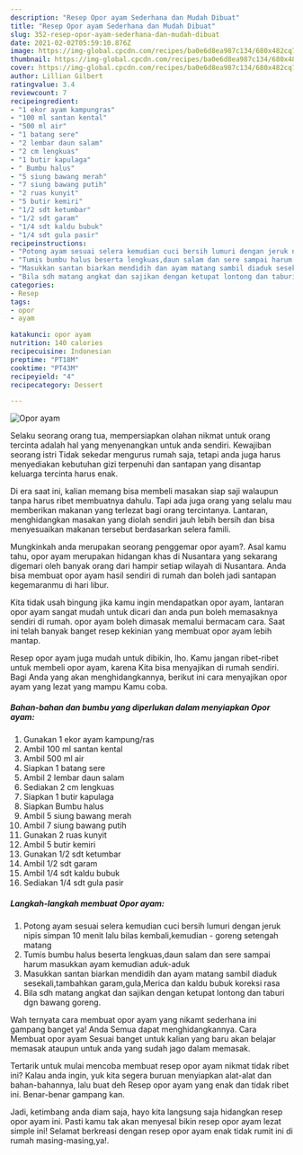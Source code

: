 ```yaml
---
description: "Resep Opor ayam Sederhana dan Mudah Dibuat"
title: "Resep Opor ayam Sederhana dan Mudah Dibuat"
slug: 352-resep-opor-ayam-sederhana-dan-mudah-dibuat
date: 2021-02-02T05:59:10.876Z
image: https://img-global.cpcdn.com/recipes/ba0e6d8ea987c134/680x482cq70/opor-ayam-foto-resep-utama.jpg
thumbnail: https://img-global.cpcdn.com/recipes/ba0e6d8ea987c134/680x482cq70/opor-ayam-foto-resep-utama.jpg
cover: https://img-global.cpcdn.com/recipes/ba0e6d8ea987c134/680x482cq70/opor-ayam-foto-resep-utama.jpg
author: Lillian Gilbert
ratingvalue: 3.4
reviewcount: 7
recipeingredient:
- "1 ekor ayam kampungras"
- "100 ml santan kental"
- "500 ml air"
- "1 batang sere"
- "2 lembar daun salam"
- "2 cm lengkuas"
- "1 butir kapulaga"
- " Bumbu halus"
- "5 siung bawang merah"
- "7 siung bawang putih"
- "2 ruas kunyit"
- "5 butir kemiri"
- "1/2 sdt ketumbar"
- "1/2 sdt garam"
- "1/4 sdt kaldu bubuk"
- "1/4 sdt gula pasir"
recipeinstructions:
- "Potong ayam sesuai selera kemudian cuci bersih lumuri dengan jeruk nipis simpan 10 menit lalu bilas kembali,kemudian  goreng setengah matang"
- "Tumis bumbu halus beserta lengkuas,daun salam dan sere sampai harum masukkan ayam kemudian aduk-aduk"
- "Masukkan santan biarkan mendidih dan ayam matang sambil diaduk sesekali,tambahkan garam,gula,Merica dan kaldu bubuk koreksi rasa"
- "Bila sdh matang angkat dan sajikan dengan ketupat lontong dan taburi dgn bawang goreng."
categories:
- Resep
tags:
- opor
- ayam

katakunci: opor ayam 
nutrition: 140 calories
recipecuisine: Indonesian
preptime: "PT18M"
cooktime: "PT43M"
recipeyield: "4"
recipecategory: Dessert

---
```



![Opor ayam](https://img-global.cpcdn.com/recipes/ba0e6d8ea987c134/680x482cq70/opor-ayam-foto-resep-utama.jpg)

Selaku seorang orang tua, mempersiapkan olahan nikmat untuk orang tercinta adalah hal yang menyenangkan untuk anda sendiri. Kewajiban seorang istri Tidak sekedar mengurus rumah saja, tetapi anda juga harus menyediakan kebutuhan gizi terpenuhi dan santapan yang disantap keluarga tercinta harus enak.

Di era  saat ini, kalian memang bisa membeli masakan siap saji walaupun tanpa harus ribet membuatnya dahulu. Tapi ada juga orang yang selalu mau memberikan makanan yang terlezat bagi orang tercintanya. Lantaran, menghidangkan masakan yang diolah sendiri jauh lebih bersih dan bisa menyesuaikan makanan tersebut berdasarkan selera famili. 



Mungkinkah anda merupakan seorang penggemar opor ayam?. Asal kamu tahu, opor ayam merupakan hidangan khas di Nusantara yang sekarang digemari oleh banyak orang dari hampir setiap wilayah di Nusantara. Anda bisa membuat opor ayam hasil sendiri di rumah dan boleh jadi santapan kegemaranmu di hari libur.

Kita tidak usah bingung jika kamu ingin mendapatkan opor ayam, lantaran opor ayam sangat mudah untuk dicari dan anda pun boleh memasaknya sendiri di rumah. opor ayam boleh dimasak memalui bermacam cara. Saat ini telah banyak banget resep kekinian yang membuat opor ayam lebih mantap.

Resep opor ayam juga mudah untuk dibikin, lho. Kamu jangan ribet-ribet untuk membeli opor ayam, karena Kita bisa menyajikan di rumah sendiri. Bagi Anda yang akan menghidangkannya, berikut ini cara menyajikan opor ayam yang lezat yang mampu Kamu coba.

<!--inarticleads1-->

##### Bahan-bahan dan bumbu yang diperlukan dalam menyiapkan Opor ayam:

1. Gunakan 1 ekor ayam kampung/ras
1. Ambil 100 ml santan kental
1. Ambil 500 ml air
1. Siapkan 1 batang sere
1. Ambil 2 lembar daun salam
1. Sediakan 2 cm lengkuas
1. Siapkan 1 butir kapulaga
1. Siapkan  Bumbu halus
1. Ambil 5 siung bawang merah
1. Ambil 7 siung bawang putih
1. Gunakan 2 ruas kunyit
1. Ambil 5 butir kemiri
1. Gunakan 1/2 sdt ketumbar
1. Ambil 1/2 sdt garam
1. Ambil 1/4 sdt kaldu bubuk
1. Sediakan 1/4 sdt gula pasir




<!--inarticleads2-->

##### Langkah-langkah membuat Opor ayam:

1. Potong ayam sesuai selera kemudian cuci bersih lumuri dengan jeruk nipis simpan 10 menit lalu bilas kembali,kemudian -  goreng setengah matang
1. Tumis bumbu halus beserta lengkuas,daun salam dan sere sampai harum masukkan ayam kemudian aduk-aduk
1. Masukkan santan biarkan mendidih dan ayam matang sambil diaduk sesekali,tambahkan garam,gula,Merica dan kaldu bubuk koreksi rasa
1. Bila sdh matang angkat dan sajikan dengan ketupat lontong dan taburi dgn bawang goreng.




Wah ternyata cara membuat opor ayam yang nikamt sederhana ini gampang banget ya! Anda Semua dapat menghidangkannya. Cara Membuat opor ayam Sesuai banget untuk kalian yang baru akan belajar memasak ataupun untuk anda yang sudah jago dalam memasak.

Tertarik untuk mulai mencoba membuat resep opor ayam nikmat tidak ribet ini? Kalau anda ingin, yuk kita segera buruan menyiapkan alat-alat dan bahan-bahannya, lalu buat deh Resep opor ayam yang enak dan tidak ribet ini. Benar-benar gampang kan. 

Jadi, ketimbang anda diam saja, hayo kita langsung saja hidangkan resep opor ayam ini. Pasti kamu tak akan menyesal bikin resep opor ayam lezat simple ini! Selamat berkreasi dengan resep opor ayam enak tidak rumit ini di rumah masing-masing,ya!.

